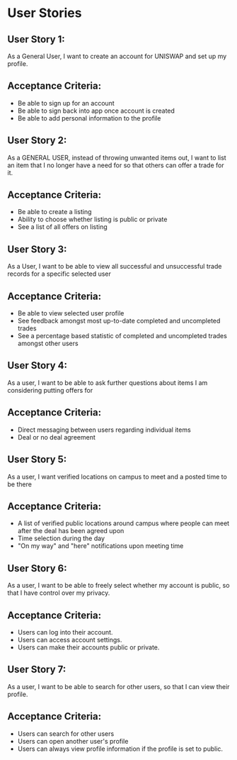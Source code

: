 # User Stories

<!--
Please use the following format:

USER STORY: AS A {user/persona}, [INSTEAD OF {current condition}] I WANT TO {action} [IN {mode} TIME | IN {differentiating performance units} TO {utility performance units} [SO THAT {value or justification}] [NO LATER THAN {best by date}]

ACCEPTANCE CRITERIA: {bulleted list of:  [GIVEN { condition}] [WHEN {something happens}] {required outcome}}

* Capitalized text is required verbatim
* [square brackets mean optional]
* {curly brackets describe what to write}

-->
## User Story 1: 
As a General User, I want to create an account for UNISWAP and set up my profile. 

## Acceptance Criteria:
* Be able to sign up for an account
* Be able to sign back into app once account is created
* Be able to add personal information to the profile


## User Story 2:
As a GENERAL USER, instead of throwing unwanted items out, I want to list an item that I no longer have a need for so that others can offer a trade for it.

## Acceptance Criteria:
* Be able to create a listing
* Ability to choose whether listing is public or private
* See a list of all offers on listing


## User Story 3:
As a User, I want to be able to view all successful and unsuccessful trade records for a specific selected user

## Acceptance Criteria:
* Be able to view selected user profile
* See feedback amongst most up-to-date completed and uncompleted trades
* See a percentage based statistic of completed and uncompleted trades amongst other users


## User Story 4:
As a user, I want to be able to ask further questions about items I am considering putting offers for

## Acceptance Criteria:
* Direct messaging between users regarding individual items
* Deal or no deal agreement


## User Story 5:
As a user, I want verified locations on campus to meet and a posted time to be there

## Acceptance Criteria:
* A list of verified public locations around campus where people can meet after the deal has been agreed upon
* Time selection during the day
* "On my way" and "here" notifications upon meeting time


## User Story 6:
As a user, I want to be able to freely select whether my account is public, so that I have control over my privacy.

## Acceptance Criteria:
* Users can log into their account.
* Users can access account settings.
* Users can make their accounts public or private.


## User Story 7:
As a user, I want to be able to search for other users, so that I can view their profile.

## Acceptance Criteria:
* Users can search for other users
* Users can open another user's profile
* Users can always view profile information if the profile is set to public.
